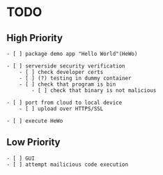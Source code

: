 # TODO

## High Priority

	- [ ] package demo app "Hello World"(HeWo)

	- [ ] serverside security verification
		- [ ] check developer certs
		- [ ] (?) testing in dummy container
		- [ ] check that program is bin
			- [ ] check that binary is not malicious

	- [ ] port from cloud to local device
		- [ ] upload over HTTPS/SSL

	- [ ] execute HeWo

## Low Priority

	- [ ] GUI
	- [ ] attempt mailicious code execution
